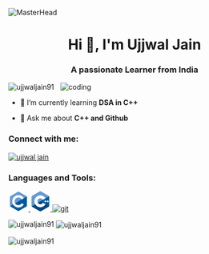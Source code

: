 ![MasterHead](https://user-images.githubusercontent.com/74038190/225813708-98b745f2-7d22-48cf-9150-083f1b00d6c9.gif)
<h1 align="center">Hi 👋, I'm Ujjwal Jain</h1>
<h3 align="center">A passionate Learner from India</h3>
<img align="right" alt="coding" width="400" src="https://t4.ftcdn.net/jpg/03/13/40/45/360_F_313404541_e9YZ3pht6oEEkMXuhxTboqXA2B2ShNnC.jpg"

<p align="left"> <img src="https://komarev.com/ghpvc/?username=ujjwaljain91&label=Profile%20views&color=0e75b6&style=flat" alt="ujjwaljain91" /> </p>

- 🌱 I’m currently learning **DSA in C++**

- 💬 Ask me about **C++ and Github**

<h3 align="left">Connect with me:</h3>
<p align="left">
<a href="https://linkedin.com/in/ujjwal jain" target="blank"><img align="center" src="https://raw.githubusercontent.com/rahuldkjain/github-profile-readme-generator/master/src/images/icons/Social/linked-in-alt.svg" alt="ujjwal jain" height="30" width="40" /></a>
</p>

<h3 align="left">Languages and Tools:</h3>
<p align="left"> <a href="https://www.cprogramming.com/" target="_blank" rel="noreferrer"> <img src="https://raw.githubusercontent.com/devicons/devicon/master/icons/c/c-original.svg" alt="c" width="40" height="40"/> </a> <a href="https://www.w3schools.com/cpp/" target="_blank" rel="noreferrer"> <img src="https://raw.githubusercontent.com/devicons/devicon/master/icons/cplusplus/cplusplus-original.svg" alt="cplusplus" width="40" height="40"/> </a> <a href="https://git-scm.com/" target="_blank" rel="noreferrer"> <img src="https://www.vectorlogo.zone/logos/git-scm/git-scm-icon.svg" alt="git" width="40" height="40"/> </a> </p>

<p><img align="left" src="https://github-readme-stats.vercel.app/api/top-langs?username=ujjwaljain91&show_icons=true&locale=en&layout=compact" alt="ujjwaljain91" /></p>

<p>&nbsp;<img align="center" src="https://github-readme-stats.vercel.app/api?username=ujjwaljain91&show_icons=true&locale=en" alt="ujjwaljain91" /></p>

<p><img align="center" src="https://github-readme-streak-stats.herokuapp.com/?user=ujjwaljain91&" alt="ujjwaljain91" /></p>
